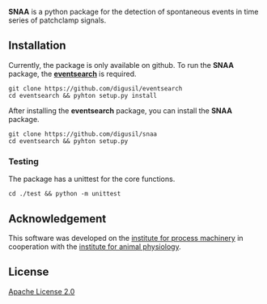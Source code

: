 **SNAA** is a python package for the detection of spontaneous events in time series of patchclamp signals.

## Installation
Currently, the package is only available on github. To run the **SNAA** package, the [**eventsearch**](https://github.com/digusil/eventsearch) is required.
```shell
git clone https://github.com/digusil/eventsearch
cd eventsearch && pyhton setup.py install
```

After installing the **eventsearch** package, you can install the **SNAA** package.
```shell
git clone https://github.com/digusil/snaa
cd eventsearch && pyhton setup.py
```

### Testing
The package has a unittest for the core functions.
```shell
cd ./test && python -m unittest
```

## Acknowledgement
This software was developed on the [institute for process machinery](https://www.ipat.tf.fau.eu) in cooperation with the [institute for animal physiology](https://www.tierphys.nat.fau.de). 

## License
[Apache License 2.0](LICENSE.txt)
